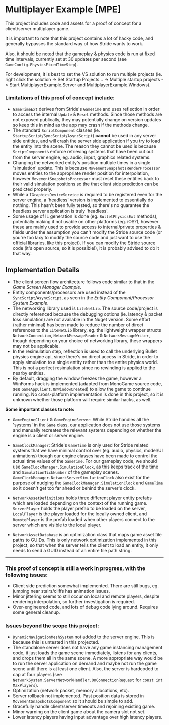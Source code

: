 ﻿# Multiplayer Example [MPE]

This project includes code and assets for a proof of concept for a client/server multiplayer game.

It is important to note that this project contains a lot of hacky code, and generally bypasses the standard way of how Stride wants to work.

Also, it should be noted that the gameplay & physics code is run at fixed time intervals, currently set at 30 updates per second (see `GameConfig.PhysicsFixedTimeStep`).

For development, it is best to set the VS solution to run multiple projects (ie. right click the solution -> Set Startup Projects... -> Multiple startup projects -> Start MultiplayerExample.Server and MultiplayerExample.Windows).

### Limitations of this proof of concept include:
- `GameTimeExt` derives from Stride's `GameTime` and uses reflection in order to access the internal `Update` & `Reset` methods. Since those methods are not exposed publically, they may potentially change on version updates so keep this in mind as the app may crash if the methods change.
- The standard `ScriptComponent` classes (ie. `StartupScript`/`SyncScript`/`AsyncScript`) **cannot** be used in any server side entities, and will crash the server side application if you try to load the entity into the scene. The reason they cannot be used is because `ScriptComponent`s enforce retrieving systems that have been cut out from the server engine, eg. audio, input, graphics related systems.
- Changing the networked entity's position multiple times in a single 'simulation' update. This is because `MovementSnapshotsRenderProcessor` moves entities to the appropriate render position for interpolation, however `MovementSnapshotsProcessor` must reset these entities back to their valid simulation positions so the that client side prediction can be predicted properly.
- While a `IGraphicsDeviceService` is required to be registered even for the server engine, a 'headless' version is implemented to essentially do nothing. This hasn't been fully tested, so there's no guarantee the headless server application is truly 'headless'.
- Some usage of IL generation is done (eg. `BulletPhysicsExt` methods), potentially making it not usable on other platforms (eg. iOS?), however these are mainly used to provide access to internal/private properties & fields under the assumption you can't modify the Stride source code (or you're too laxy to modify the source code and just want to use the official libraries, like this project). If you can modify the Stride source code (it's open source, so it is possible!), it is probably advised to do it that way.


## Implementation Details
- The client screen flow architecture follows code similar to that in the *Game Screen Manager Example*.
- Entity components/processors are used instead of the `SyncScript`/`AsyncScript`, as seen in the *Entity Component/Processor System Example*.
- The networking library used is `LiteNetLib`. The source code/project is directly referenced because the debugging options (ie. latency & packet loss simulation) are not available in the Nuget version. Some effort (rather minimal) has been made to reduce the number of direct references to the `LiteNetLib` library, eg. the lightweight wrapper structs `NetworkConnection`, `NetworkMessageReader` & `NetworkMessageWriter`, though depending on your choice of networking library, these wrappers may not be applicable.
- In the resimulation step, reflection is used to call the underlying Bullet physics engine api, since there's no direct access in Stride, in order to apply simulation to a single entity rather than the entire physics world. This is not a perfect resimulation since no rewinding is applied to the nearby entities.
- By default, dragging the window freezes the game, however a WinForms hack is implemented (adapted from MonoGame source code, see `GameAppClient.OnWindowCreated`) to allow the game to continue running. No cross-platform implementation is done in this project, so it is unknown whether those platform will require similar hacks, as well.


**Some important classes to note:**
- `GameEngineClient` & `GameEngineServer`: While Stride handles all the 'systems' in the `Game` class, our application does not use those systems and manually recreates the relevant systems depending on whether the engine is a client or server engine.

- `GameClockManager`: Stride's `GameTime` is only used for Stride related systems that we have minimal control over (eg. audio, physics, model/UI animations) though our engine classes have been made to control the actual time values of the `GameTime`. For our gameplay code, we should use `GameClockManager.SimulationClock`, as this keeps track of the time and `SimulationTickNumber` of the gameplay scenes. `GameClockManager.NetworkServerSimulationClock` also exist for the purpose of nudging the `GameClockManager.SimulationClock` and `GameTime` so it doesn't get too far ahead or behind the server's clock.

- `NetworkAssetDefinitions` holds three different player entity prefabs which are loaded depending on the context of the running game. `ServerPlayer` holds the player prefab to be loaded on the server, `LocalPlayer` is the player loaded for the locally owned client, and `RemotePlayer` is the prefab loaded when other players connect to the server which are visible to the local player.

- `NetworkAssetDatabase` is an optimization class that maps game asset file paths to GUIDs. This is only network optimization implemented in this project, so that when the server tells the client to load an entity, it only needs to send a GUID instead of an entire file path string.

---

### This proof of concept is still a work in progress, with the following issues:
- Client side prediction somewhat implemented. There are still bugs, eg. jumping near stairs/cliffs has animation issues.
- Minor jittering seems to still occur on local and remote players, despite rendering interpolation, so further investigation is required.
- Over-engineered code, and lots of debug code lying around. Requires some general cleanup.


### Issues beyond the scope this project:
- `DynamicNavigationMeshSystem` not added to the server engine. This is because this is untested in this projected.
- The standalone server does not have any game instancing management code, it just loads the game scene immediately, listens for any clients, and drops them all in the same scene. A more appropriate way would be to run the server application on demand and maybe not run the game scene until there is at least one client. Also, the server is hardcoded to cap at four players (see `NetworkSystem.ServerNetworkHandler.OnConnectionRequest` for `const int MaxPlayers`).
- Optimization (network packet, memory allocations, etc).
- Server rollback not implemented. Past position data is stored in `MovementSnapshotsComponent` so it should be simple to add.
- Gracefully handle client/server timeouts and rejoining existing game.
- Minor warning on the client game about the camera slot not set.
- Lower latency players having input advantage over high latency players.
